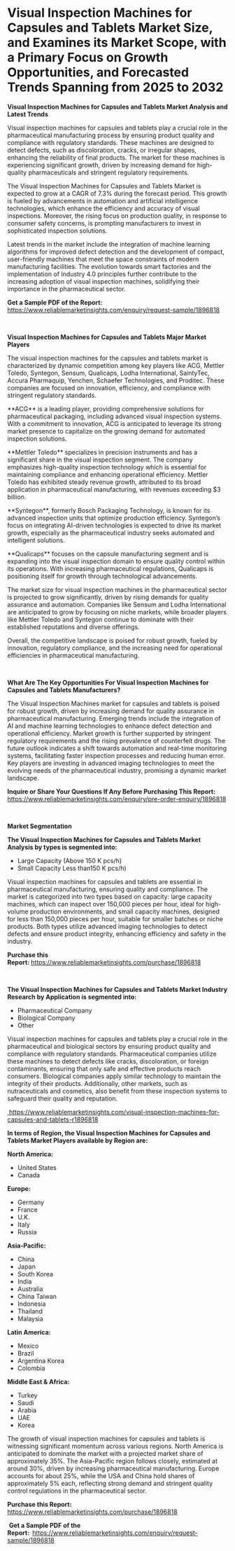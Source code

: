 <p><h1>Visual Inspection Machines for Capsules and Tablets Market Size, and Examines its Market Scope, with a Primary Focus on Growth Opportunities, and Forecasted Trends Spanning from 2025 to 2032</h1></p><p><strong>Visual Inspection Machines for Capsules and Tablets Market Analysis and Latest Trends</strong></p>
<p><p>Visual inspection machines for capsules and tablets play a crucial role in the pharmaceutical manufacturing process by ensuring product quality and compliance with regulatory standards. These machines are designed to detect defects, such as discoloration, cracks, or irregular shapes, enhancing the reliability of final products. The market for these machines is experiencing significant growth, driven by increasing demand for high-quality pharmaceuticals and stringent regulatory requirements.</p><p>The Visual Inspection Machines for Capsules and Tablets Market is expected to grow at a CAGR of 7.3% during the forecast period. This growth is fueled by advancements in automation and artificial intelligence technologies, which enhance the efficiency and accuracy of visual inspections. Moreover, the rising focus on production quality, in response to consumer safety concerns, is prompting manufacturers to invest in sophisticated inspection solutions.</p><p>Latest trends in the market include the integration of machine learning algorithms for improved defect detection and the development of compact, user-friendly machines that meet the space constraints of modern manufacturing facilities. The evolution towards smart factories and the implementation of Industry 4.0 principles further contribute to the increasing adoption of visual inspection machines, solidifying their importance in the pharmaceutical sector.</p></p>
<p><strong>Get a Sample PDF of the Report:&nbsp;</strong> <a href="https://www.reliablemarketinsights.com/enquiry/request-sample/1896818?utm_campaign=3548&utm_medium=2&utm_source=Github&utm_content=ia&utm_term=12042025&utm_id=visual-inspection-machines-for-capsules-and-tablets">https://www.reliablemarketinsights.com/enquiry/request-sample/1896818</a></p>
<p>&nbsp;</p>
<p><strong>Visual Inspection Machines for Capsules and Tablets Major Market Players</strong></p>
<p><p>The visual inspection machines for the capsules and tablets market is characterized by dynamic competition among key players like ACG, Mettler Toledo, Syntegon, Sensum, Qualicaps, Lodha International, SaintyTec, Accura Pharmaquip, Yenchen, Schaefer Technologies, and Proditec. These companies are focused on innovation, efficiency, and compliance with stringent regulatory standards.</p><p>**ACG** is a leading player, providing comprehensive solutions for pharmaceutical packaging, including advanced visual inspection systems. With a commitment to innovation, ACG is anticipated to leverage its strong market presence to capitalize on the growing demand for automated inspection solutions.</p><p>**Mettler Toledo** specializes in precision instruments and has a significant share in the visual inspection segment. The company emphasizes high-quality inspection technology which is essential for maintaining compliance and enhancing operational efficiency. Mettler Toledo has exhibited steady revenue growth, attributed to its broad application in pharmaceutical manufacturing, with revenues exceeding $3 billion.</p><p>**Syntegon**, formerly Bosch Packaging Technology, is known for its advanced inspection units that optimize production efficiency. Syntegon’s focus on integrating AI-driven technologies is expected to drive its market growth, especially as the pharmaceutical industry seeks automated and intelligent solutions.</p><p>**Qualicaps** focuses on the capsule manufacturing segment and is expanding into the visual inspection domain to ensure quality control within its operations. With increasing pharmaceutical regulations, Qualicaps is positioning itself for growth through technological advancements.</p><p>The market size for visual inspection machines in the pharmaceutical sector is projected to grow significantly, driven by rising demands for quality assurance and automation. Companies like Sensum and Lodha International are anticipated to grow by focusing on niche markets, while broader players like Mettler Toledo and Syntegon continue to dominate with their established reputations and diverse offerings.</p><p>Overall, the competitive landscape is poised for robust growth, fueled by innovation, regulatory compliance, and the increasing need for operational efficiencies in pharmaceutical manufacturing.</p></p>
<p>&nbsp;</p>
<p><strong>What Are The Key Opportunities For Visual Inspection Machines for Capsules and Tablets Manufacturers?</strong></p>
<p><p>The Visual Inspection Machines market for capsules and tablets is poised for robust growth, driven by increasing demand for quality assurance in pharmaceutical manufacturing. Emerging trends include the integration of AI and machine learning technologies to enhance defect detection and operational efficiency. Market growth is further supported by stringent regulatory requirements and the rising prevalence of counterfeit drugs. The future outlook indicates a shift towards automation and real-time monitoring systems, facilitating faster inspection processes and reducing human error. Key players are investing in advanced imaging technologies to meet the evolving needs of the pharmaceutical industry, promising a dynamic market landscape.</p></p>
<p><strong>Inquire or Share Your Questions If Any Before Purchasing This Report:</strong> <a href="https://www.reliablemarketinsights.com/enquiry/pre-order-enquiry/1896818?utm_campaign=3548&utm_medium=2&utm_source=Github&utm_content=ia&utm_term=12042025&utm_id=visual-inspection-machines-for-capsules-and-tablets">https://www.reliablemarketinsights.com/enquiry/pre-order-enquiry/1896818</a></p>
<p>&nbsp;</p>
<p><strong>Market Segmentation</strong></p>
<p><strong>The Visual Inspection Machines for Capsules and Tablets Market Analysis by types is segmented into:</strong></p>
<p><ul><li>Large Capacity (Above 150 K pcs/h)</li><li>Small Capacity Less than150 K pcs/h)</li></ul></p>
<p><p>Visual inspection machines for capsules and tablets are essential in pharmaceutical manufacturing, ensuring quality and compliance. The market is categorized into two types based on capacity: large capacity machines, which can inspect over 150,000 pieces per hour, ideal for high-volume production environments, and small capacity machines, designed for less than 150,000 pieces per hour, suitable for smaller batches or niche products. Both types utilize advanced imaging technologies to detect defects and ensure product integrity, enhancing efficiency and safety in the industry.</p></p>
<p><strong>Purchase this Report:&nbsp;</strong><a href="https://www.reliablemarketinsights.com/purchase/1896818?utm_campaign=3548&utm_medium=2&utm_source=Github&utm_content=ia&utm_term=12042025&utm_id=visual-inspection-machines-for-capsules-and-tablets">https://www.reliablemarketinsights.com/purchase/1896818</a></p>
<p>&nbsp;</p>
<p><strong>The Visual Inspection Machines for Capsules and Tablets Market Industry Research by Application is segmented into:</strong></p>
<p><ul><li>Pharmaceutical Company</li><li>Biological Company</li><li>Other</li></ul></p>
<p><p>Visual inspection machines for capsules and tablets play a crucial role in the pharmaceutical and biological sectors by ensuring product quality and compliance with regulatory standards. Pharmaceutical companies utilize these machines to detect defects like cracks, discoloration, or foreign contaminants, ensuring that only safe and effective products reach consumers. Biological companies apply similar technology to maintain the integrity of their products. Additionally, other markets, such as nutraceuticals and cosmetics, also benefit from these inspection systems to safeguard their quality and reputation.</p></p>
<p><a href="https://www.reliablemarketinsights.com/visual-inspection-machines-for-capsules-and-tablets-r1896818?utm_campaign=3548&utm_medium=2&utm_source=Github&utm_content=ia&utm_term=12042025&utm_id=visual-inspection-machines-for-capsules-and-tablets">&nbsp;https://www.reliablemarketinsights.com/visual-inspection-machines-for-capsules-and-tablets-r1896818</a></p>
<p><strong>In terms of Region, the Visual Inspection Machines for Capsules and Tablets Market Players available by Region are:</strong></p>
<p>
    <p> <strong> North America: </strong>
        <ul>
            <li>United States</li>
            <li>Canada</li>
        </ul>
        </p> 
    <p> <strong> Europe: </strong>
        <ul>
            <li>Germany</li>
            <li>France</li>
            <li>U.K.</li>
            <li>Italy</li>
            <li>Russia</li>
        </ul>
        </p> 
    <p> <strong> Asia-Pacific: </strong>
        <ul>
            <li>China</li>
            <li>Japan</li>
            <li>South Korea</li>
            <li>India</li>
            <li>Australia</li>
            <li>China Taiwan</li>
            <li>Indonesia</li>
            <li>Thailand</li>
            <li>Malaysia</li>
        </ul>
        </p> 
    <p> <strong> Latin America: </strong>
        <ul>
            <li>Mexico</li>
            <li>Brazil</li>
            <li>Argentina Korea</li>
            <li>Colombia</li>
        </ul>
        </p> 
    <p> <strong> Middle East & Africa: </strong>
        <ul>
            <li>Turkey</li>
            <li>Saudi</li>
            <li>Arabia</li>
            <li>UAE</li>
            <li>Korea</li>
        </ul>
    </p>
    </p>
<p><p>The growth of visual inspection machines for capsules and tablets is witnessing significant momentum across various regions. North America is anticipated to dominate the market with a projected market share of approximately 35%. The Asia-Pacific region follows closely, estimated at around 30%, driven by increasing pharmaceutical manufacturing. Europe accounts for about 25%, while the USA and China hold shares of approximately 5% each, reflecting strong demand and stringent quality control regulations in the pharmaceutical sector.</p></p>
<p><strong>Purchase this Report: </strong><a href="https://www.reliablemarketinsights.com/purchase/1896818?utm_campaign=3548&utm_medium=2&utm_source=Github&utm_content=ia&utm_term=12042025&utm_id=visual-inspection-machines-for-capsules-and-tablets">https://www.reliablemarketinsights.com/purchase/1896818</a></p>
<p>&nbsp;<strong>Get a Sample PDF of the Report:&nbsp;&nbsp;</strong><a href="https://www.reliablemarketinsights.com/enquiry/request-sample/1896818?utm_campaign=3548&utm_medium=2&utm_source=Github&utm_content=ia&utm_term=12042025&utm_id=visual-inspection-machines-for-capsules-and-tablets">https://www.reliablemarketinsights.com/enquiry/request-sample/1896818</a></p>
<p><strong></strong></p>
<p><p></p><p></p><p></p></p>